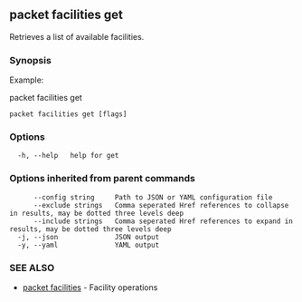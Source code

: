 ## packet facilities get

Retrieves a list of available facilities.

### Synopsis

Example:
	
packet facilities get
	
	

```
packet facilities get [flags]
```

### Options

```
  -h, --help   help for get
```

### Options inherited from parent commands

```
      --config string     Path to JSON or YAML configuration file
      --exclude strings   Comma seperated Href references to collapse in results, may be dotted three levels deep
      --include strings   Comma seperated Href references to expand in results, may be dotted three levels deep
  -j, --json              JSON output
  -y, --yaml              YAML output
```

### SEE ALSO

* [packet facilities](packet_facilities.md)	 - Facility operations

